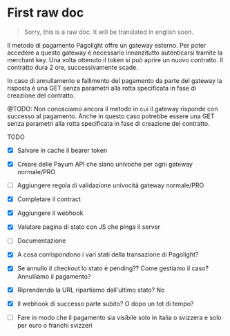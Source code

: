 # First raw doc

> Sorry, this is a raw doc. It will be translated in english soon.

Il metodo di pagamento Pagolight offre un gateway esterno. Per poter accedere a questo gateway è necessario innanzitutto autenticarsi
tramite la merchant key. Una volta ottenuto il token si può aprire un nuovo contratto. Il contratto dura 2 ore, successivamente scade.

In caso di annullamento e fallimento del pagamento da parte del gateway la risposta è una GET senza parametri alla rotta specificata in
fase di creazione del contratto.

@TODO: Non conosciamo ancora il metodo in cui il gateway risponde con successo al pagamento. Anche in questo caso
potrebbe essere una GET senza parametri alla rotta specificata in fase di creazione del contratto.


TODO
- [x] Salvare in cache il bearer token
- [x] Creare delle Payum API che siano univoche per ogni gateway normale/PRO
- [ ] Aggiungere regola di validazione univocità gateway normale/PRO
- [x] Completare il contract
- [x] Aggiungere il webhook
- [x] Valutare pagina di stato con JS che pinga il server
- [ ] Documentazione
- [x] A cosa corrispondono i vari stati della transazione di Pagolight?
- [x] Se annullo il checkout lo stato è pending?? Come gestiamo il caso? Annulliamo il pagamento?
- [x] Riprendendo la URL ripartiamo dall'ultimo stato? No
- [x] Il webhook di successo parte subito? O dopo un tot di tempo?
- [ ] Fare in modo che il pagamento sia visibile solo in italia o svizzera e solo per euro o franchi svizzeri

